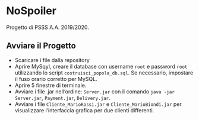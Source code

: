 # NoSpoiler
Progetto di PSSS A.A. 2019/2020.

## Avviare il Progetto
- Scaricare i file dalla repository
- Aprire MySqyl, creare il database con username `root` e password `root` utilizzando lo script `costruisci_popola_db.sql`. Se necessario, impostare il fuso orario corretto per MySQL.
- Aprire 5 finestre di terminale.
- Avviare i file .jar nell’ordine: `Server.jar` con il comando `java -jar Server.jar`, `Payment.jar`, `Delivery.jar`.
- Avviare i file `Cliente_MarioRossi.jar` e `Cliente_MarioBiondi.jar` per visualizzare l’interfaccia grafica per due clienti differenti.
